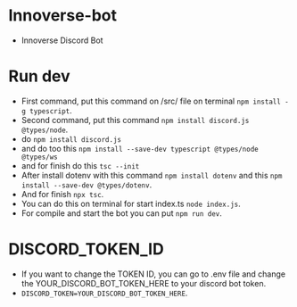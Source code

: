 # Innoverse-bot
- Innoverse Discord Bot

# Run dev
- First command, put this command on /src/ file on terminal `npm install -g typescript`.
- Second command, put this command `npm install discord.js @types/node`.
- do `npm install discord.js`
- and do too this `npm install --save-dev typescript @types/node @types/ws`
- and for finish do this `tsc --init`
- After install dotenv with this command `npm install dotenv` and this `npm install --save-dev @types/dotenv`.
- And for finish `npx tsc`.
- You can do this on terminal for start index.ts `node index.js`.
- For compile and start the bot you can put `npm run dev`.

# DISCORD_TOKEN_ID
- If you want to change the TOKEN ID, you can go to .env file and change the YOUR_DISCORD_BOT_TOKEN_HERE to your discord bot token. 
- `DISCORD_TOKEN=YOUR_DISCORD_BOT_TOKEN_HERE`.



